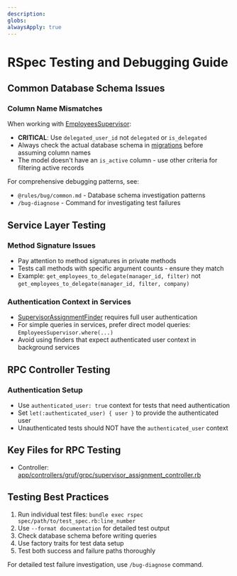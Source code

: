 ```yaml
---
description:
globs:
alwaysApply: true
---
```


# RSpec Testing and Debugging Guide

## Common Database Schema Issues

### Column Name Mismatches

When working with [EmployeesSupervisor](/app/models/employees_supervisor.rb):

- **CRITICAL**: Use `delegated_user_id` not `delegated` or `is_delegated`
- Always check the actual database schema in [migrations](/db/migrate) before assuming column names
- The model doesn't have an `is_active` column - use other criteria for filtering active records

For comprehensive debugging patterns, see:

- `@rules/bug/common.md` - Database schema investigation patterns
- `/bug-diagnose` - Command for investigating test failures

## Service Layer Testing

### Method Signature Issues

- Pay attention to method signatures in private methods
- Tests call methods with specific argument counts - ensure they match
- Example: `get_employees_to_delegate(manager_id, filter)` not
  `get_employees_to_delegate(manager_id, filter, company)`

### Authentication Context in Services

- [SupervisorAssignmentFinder](/app/finders/supervisor_assignment_finder.rb) requires full user
  authentication
- For simple queries in services, prefer direct model queries: `EmployeesSupervisor.where(...)`
- Avoid using finders that expect authenticated user context in background services

## RPC Controller Testing

### Authentication Setup

- Use `authenticated_user: true` context for tests that need authentication
- Set `let(:authenticated_user) { user }` to provide the authenticated user
- Unauthenticated tests should NOT have the `authenticated_user` context

## Key Files for RPC Testing

- Controller:
  [app/controllers/gruf/grpc/supervisor_assignment_controller.rb](/app/controllers/gruf/grpc/supervisor_assignment_controller.rb)

## Testing Best Practices

1. Run individual test files: `bundle exec rspec spec/path/to/test_spec.rb:line_number`
2. Use `--format documentation` for detailed test output
3. Check database schema before writing queries
4. Use factory traits for test data setup
5. Test both success and failure paths thoroughly

For detailed test failure investigation, use `/bug-diagnose` command.
